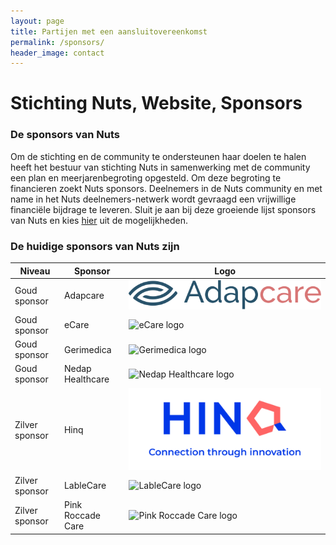 ```yaml
---
layout: page
title: Partijen met een aansluitovereenkomst
permalink: /sponsors/
header_image: contact
---
```


# Stichting Nuts, Website, Sponsors

### De sponsors van Nuts
Om de stichting en de community te ondersteunen haar doelen te halen heeft het bestuur van stichting Nuts in samenwerking met de community een plan en meerjarenbegroting opgesteld. Om deze begroting te financieren zoekt Nuts sponsors. Deelnemers in de Nuts community en met name in het Nuts deelnemers-netwerk wordt gevraagd een vrijwillige financiële bijdrage te leveren. Sluit je aan bij deze groeiende lijst sponsors van Nuts en kies [hier](https://docs.google.com/document/d/11FmbgQFAeo62YNrcAslDzdGT6ttrBX-rAsxV3EuKQ6k/edit?usp=sharing) uit de mogelijkheden.<br>

### De huidige sponsors van Nuts zijn

<div class="sponsors">

| Niveau         | Sponsor           | Logo                                                        |
|----------------|-------------------|-------------------------------------------------------------|
| Goud sponsor   | Adapcare          | ![Adapcare logo](public/logos/logo-adapcare.svg)            |
| Goud sponsor   | eCare             | ![eCare logo](public/logos/eCare.png)                       |
| Goud sponsor   | Gerimedica        | ![Gerimedica logo](public/logos/gerimedica.png)             |
| Goud sponsor   | Nedap Healthcare  | ![Nedap Healthcare logo](public/logos/nedap-healthcare.png) |
| Zilver sponsor | Hinq              | ![Hinq logo](public/logos/hinq.png)                         |
| Zilver sponsor | LableCare         | ![LableCare logo](public/logos/lable.png)                   |
| Zilver sponsor | Pink Roccade Care | ![Pink Roccade Care logo](public/logos/pink.png)            |

</div>
